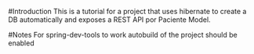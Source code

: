 #Introduction
This is a tutorial for a project that uses hibernate to create a DB automatically and exposes a REST API por Paciente Model.

#Notes
For spring-dev-tools to work autobuild of the project should be enabled
